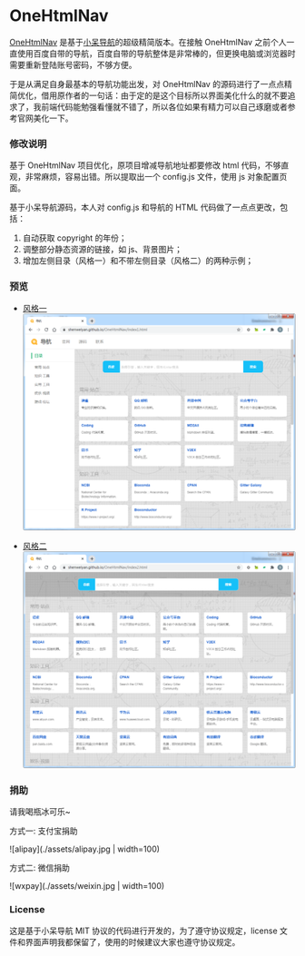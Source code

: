 # OneHtmlNav

[OneHtmlNav](https://github.com/bituplink/OneHtmlNav) 是基于[小呆导航](https://github.com/xiaodai945/WEBJIKE)的超级精简版本。在接触 OneHtmlNav 之前个人一直使用百度自带的导航，百度自带的导航整体是非常棒的，但更换电脑或浏览器时需要重新登陆账号密码，不够方便。

于是从满足自身最基本的导航功能出发，对 OneHtmlNav 的源码进行了一点点精简优化，借用原作者的一句话：由于定的是这个目标所以界面美化什么的就不要追求了，我前端代码能勉强看懂就不错了，所以各位如果有精力可以自己琢磨或者参考官网美化一下。



### 修改说明

基于 OneHtmlNav 项目优化，原项目增减导航地址都要修改 html 代码，不够直观，非常麻烦，容易出错。所以提取出一个 config.js 文件，使用 js 对象配置页面。

基于小呆导航源码，本人对 config.js 和导航的 HTML 代码做了一点点更改，包括：

1. 自动获取 copyright 的年份；
2. 调整部分静态资源的链接，如 js、背景图片；
3. 增加左侧目录（风格一）和不带左侧目录（风格二）的两种示例；

### 预览
* [风格一](https://shenweiyan.github.io/OneHtmlNav/index1.html)
  ![index1.html](assets/index1-preview.png)

* [风格二](https://shenweiyan.github.io/OneHtmlNav/index2.html)
  ![index2.html](assets/index2-preview.png)



### 捐助
请我喝瓶冰可乐~

方式一: 支付宝捐助
  
![alipay](./assets/alipay.jpg | width=100)

方式二: 微信捐助

![wxpay](./assets/weixin.jpg | width=100)

### License
这是基于小呆导航 MIT 协议的代码进行开发的，为了遵守协议规定，license 文件和界面声明我都保留了，使用的时候建议大家也遵守协议规定。

